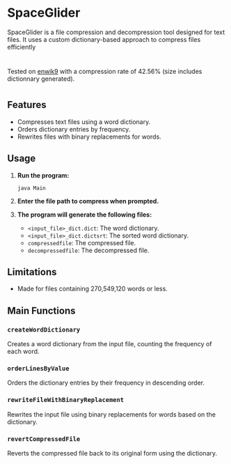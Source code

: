 # SpaceGlider

SpaceGlider is a file compression and decompression tool designed for text files. It uses a custom dictionary-based approach to compress files efficiently

#

Tested on [enwik9](http://mattmahoney.net/dc/enwik9.zip) with a compression rate of 42.56% (size includes dictionnary generated).

#

## Features
- Compresses text files using a word dictionary.
- Orders dictionary entries by frequency.
- Rewrites files with binary replacements for words.

## Usage

1. **Run the program:**
   ```
   java Main
   ```

2. **Enter the file path to compress when prompted.**

3. **The program will generate the following files:**
   - `<input_file>_dict.dict`: The word dictionary.
   - `<input_file>_dict.dictsrt`: The sorted word dictionary.
   - `compressedfile`: The compressed file.
   - `decompressedfile`: The decompressed file.


## Limitations
- Made for files containing 270,549,120 words or less.

## Main Functions

### `createWordDictionary`
Creates a word dictionary from the input file, counting the frequency of each word.

### `orderLinesByValue`
Orders the dictionary entries by their frequency in descending order.

### `rewriteFileWithBinaryReplacement`
Rewrites the input file using binary replacements for words based on the dictionary.

### `revertCompressedFile`
Reverts the compressed file back to its original form using the dictionary.
